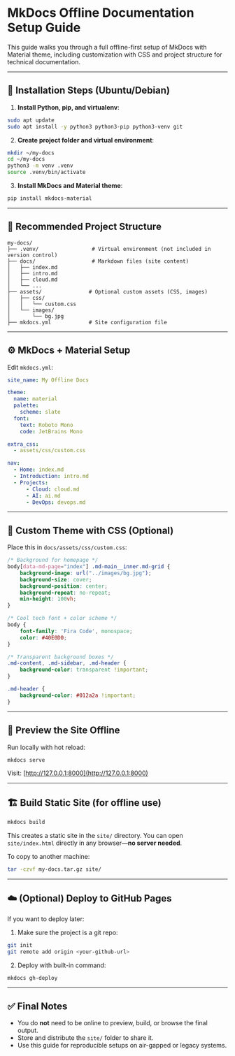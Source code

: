 # MkDocs Offline Documentation Setup Guide

This guide walks you through a full offline-first setup of MkDocs with Material theme, including customization with CSS and project structure for technical documentation.

---

## 🚀 Installation Steps (Ubuntu/Debian)

1. **Install Python, pip, and virtualenv**:

```bash
sudo apt update
sudo apt install -y python3 python3-pip python3-venv git
```

2. **Create project folder and virtual environment**:

```bash
mkdir ~/my-docs
cd ~/my-docs
python3 -m venv .venv
source .venv/bin/activate
```

3. **Install MkDocs and Material theme**:

```bash
pip install mkdocs-material
```

---

## 📁 Recommended Project Structure

```
my-docs/
├── .venv/                 # Virtual environment (not included in version control)
├── docs/                  # Markdown files (site content)
│   ├── index.md
│   ├── intro.md
│   ├── cloud.md
│   └── ...
├── assets/               # Optional custom assets (CSS, images)
│   ├── css/
│   │   └── custom.css
│   └── images/
│       └── bg.jpg
├── mkdocs.yml            # Site configuration file
```

---

## ⚙️ MkDocs + Material Setup

Edit `mkdocs.yml`:

```yaml
site_name: My Offline Docs

theme:
  name: material
  palette:
    scheme: slate
  font:
    text: Roboto Mono
    code: JetBrains Mono

extra_css:
  - assets/css/custom.css

nav:
  - Home: index.md
  - Introduction: intro.md
  - Projects:
      - Cloud: cloud.md
      - AI: ai.md
      - DevOps: devops.md
```

---

## 🎨 Custom Theme with CSS (Optional)

Place this in `docs/assets/css/custom.css`:

```css
/* Background for homepage */
body[data-md-page="index"] .md-main__inner.md-grid {
    background-image: url("../images/bg.jpg");
    background-size: cover;
    background-position: center;
    background-repeat: no-repeat;
    min-height: 100vh;
}

/* Cool tech font + color scheme */
body {
    font-family: 'Fira Code', monospace;
    color: #40E0D0;
}

/* Transparent background boxes */
.md-content, .md-sidebar, .md-header {
    background-color: transparent !important;
}

.md-header {
    background-color: #012a2a !important;
}
```

---

## 🧪 Preview the Site Offline

Run locally with hot reload:

```bash
mkdocs serve
```

Visit: [http://127.0.0.1:8000](http://127.0.0.1:8000)

---

## 🏗 Build Static Site (for offline use)

```bash
mkdocs build
```

This creates a static site in the `site/` directory. You can open `site/index.html` directly in any browser—**no server needed**.

To copy to another machine:

```bash
tar -czvf my-docs.tar.gz site/
```

---

## ☁️ (Optional) Deploy to GitHub Pages

If you want to deploy later:

1. Make sure the project is a git repo:

```bash
git init
git remote add origin <your-github-url>
```

2. Deploy with built-in command:

```bash
mkdocs gh-deploy
```

---

## ✅ Final Notes
- You do **not** need to be online to preview, build, or browse the final output.
- Store and distribute the `site/` folder to share it.
- Use this guide for reproducible setups on air-gapped or legacy systems.

